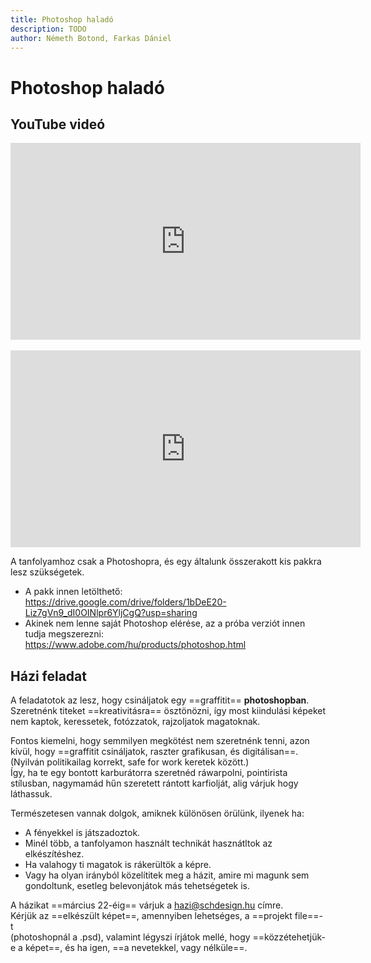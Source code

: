 ```yaml
---
title: Photoshop haladó
description: TODO
author: Németh Botond, Farkas Dániel
---
```


# Photoshop haladó

## YouTube videó

<div class="youtube-16-9">
    <iframe width="560" height="315" src="https://www.youtube-nocookie.com/embed/RqopNxSLZHk" title="YouTube video player" frameborder="0" allow="accelerometer; autoplay; clipboard-write; encrypted-media; gyroscope; picture-in-picture" allowfullscreen></iframe>
</div>

<br>

<div class="youtube-16-9">
    <iframe width="560" height="315" src="https://www.youtube-nocookie.com/embed/e_9rt7LUulQ" title="YouTube video player" frameborder="0" allow="accelerometer; autoplay; clipboard-write; encrypted-media; gyroscope; picture-in-picture" allowfullscreen></iframe>
</div>

A tanfolyamhoz csak a Photoshopra, és egy általunk összerakott kis pakkra lesz szükségetek.

- A pakk innen letölthető: https://drive.google.com/drive/folders/1bDeE20-Liz7gVn9_dI0OINlpr6YljCgQ?usp=sharing
- Akinek nem lenne saját Photoshop elérése, az a próba verziót innen tudja megszerezni: https://www.adobe.com/hu/products/photoshop.html

## Házi feladat

A feladatotok az lesz, hogy csináljatok egy ==graffitit== **photoshopban**. Szeretnénk titeket ==kreativitásra== ösztönözni, így most kiindulási képeket nem kaptok, keressetek, fotózzatok, rajzoljatok magatoknak.

Fontos kiemelni, hogy semmilyen megkötést nem szeretnénk tenni, azon kívül, hogy ==graffitit csináljatok, raszter grafikusan, és digitálisan==. (Nyilván politikailag korrekt, safe for work keretek között.)<br>
Így, ha te egy bontott karburátorra szeretnéd ráwarpolni, pointirista stílusban, nagymamád hűn szeretett rántott karfiolját, alig várjuk hogy láthassuk.

Természetesen vannak dolgok, amiknek különösen örülünk, ilyenek ha:

- A fényekkel is játszadoztok.
- Minél több, a tanfolyamon használt technikát hasznátltok az elkészítéshez.
- Ha valahogy ti magatok is rákerültök a képre.
- Vagy ha olyan irányból közelítitek meg a házit, amire mi magunk sem gondoltunk, esetleg belevonjátok más tehetségetek is.

A házikat ==március 22-éig== várjuk a hazi@schdesign.hu címre.<br>
Kérjük az ==elkészült képet==, amennyiben lehetséges, a ==projekt file==-t<br>
(photoshopnál a .psd), valamint légyszi írjátok mellé, hogy ==közzétehetjük-e a képet==, és ha igen, ==a nevetekkel, vagy nélküle==.
